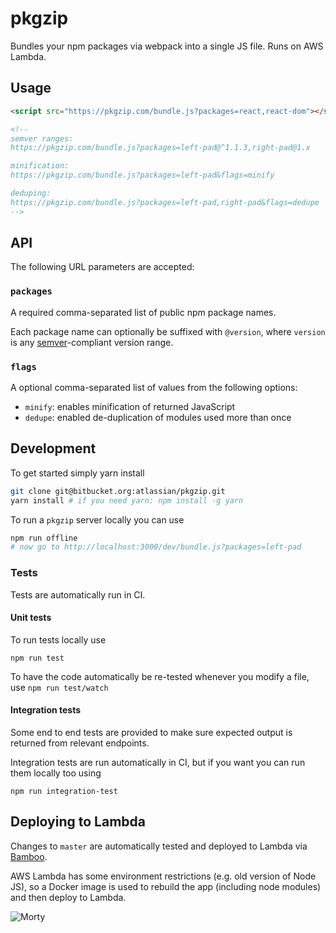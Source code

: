 # pkgzip

Bundles your npm packages via webpack into a single JS file. Runs on AWS Lambda.

## Usage

```html
<script src="https://pkgzip.com/bundle.js?packages=react,react-dom"></script>

<!--
semver ranges:
https://pkgzip.com/bundle.js?packages=left-pad@^1.1.3,right-pad@1.x

minification:
https://pkgzip.com/bundle.js?packages=left-pad&flags=minify

deduping:
https://pkgzip.com/bundle.js?packages=left-pad,right-pad&flags=dedupe
-->
```

## API

The following URL parameters are accepted:

### `packages`

A required comma-separated list of public npm package names.

Each package name can optionally be suffixed with `@version`, where `version` is any [semver](http://semver.org)-compliant version range.

### `flags`

A optional comma-separated list of values from the following options:

*  `minify`: enables minification of returned JavaScript
*  `dedupe`: enabled de-duplication of modules used more than once

## Development

To get started simply yarn install

```bash
git clone git@bitbucket.org:atlassian/pkgzip.git
yarn install # if you need yarn: npm install -g yarn
```

To run a `pkgzip` server locally you can use

```bash
npm run offline
# now go to http://localhost:3000/dev/bundle.js?packages=left-pad
```

### Tests

Tests are automatically run in CI.

#### Unit tests

To run tests locally use

```
npm run test
```

To have the code automatically be re-tested whenever you modify a file, use `npm run test/watch`

#### Integration tests

Some end to end tests are provided to make sure expected output is returned from relevant endpoints.

Integration tests are run automatically in CI, but if you want you can run them locally too using

```
npm run integration-test
```

## Deploying to Lambda

Changes to `master` are automatically tested and deployed to Lambda via [Bamboo](https://ecosystem-bamboo.internal.atlassian.com/browse/AUI-DMS).

AWS Lambda has some environment restrictions (e.g. old version of Node JS), so a Docker image is used to rebuild the app (including node modules) and then deploy to Lambda.

![Morty](https://i.imgur.com/BQoEXts.png)
